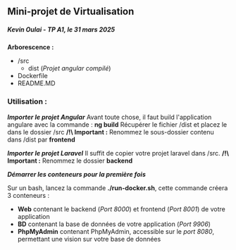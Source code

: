 ## Mini-projet de Virtualisation
##### Kevin Oulai - TP A1, le 31 mars 2025

**Arborescence :**
- /src
    - dist (*Projet angular compilé*)
- Dockerfile
- README.MD

### Utilisation :

***Importer le projet Angular***
Avant toute chose, il faut build l'application angulare avec la commande : **ng build**
Récupérer le fichier /dist et placez le dans le dossier /src
**/!\ Important :** Renommez le sous-dossier contenu dans /dist par **frontend**

***Importer le projet Laravel***
Il suffit de copier votre projet laravel dans /src.
**/!\ Important :** Renommez le dossier **backend**

***Démarrer les conteneurs pour la première fois***

Sur un bash, lancez la commande **./run-docker.sh**, cette commande créera 3 conteneurs :
- **Web** contenant le backend (*Port 8000*) et frontend (*Port 8001*) de votre application
- **BD** contenant la base de données de votre application (*Port 9906*)
- **PhpMyAdmin** contenant PhpMyAdmin, accessible sur le *port 8080*, permettant une vision sur votre base de données
